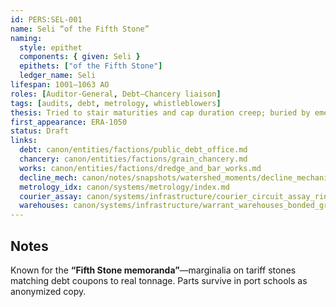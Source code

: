 ```yaml
---
id: PERS:SEL-001
name: Seli “of the Fifth Stone”
naming:
  style: epithet
  components: { given: Seli }
  epithets: ["of the Fifth Stone"]
  ledger_name: Seli
lifespan: 1001–1063 AO
roles: [Auditor-General, Debt–Chancery liaison]
tags: [audits, debt, metrology, whistleblowers]
thesis: Tried to stair maturities and cap duration creep; buried by emergency rollovers, then scapegoated when the board turned illiquid.
first_appearance: ERA-1050
status: Draft
links:
  debt: canon/entities/factions/public_debt_office.md
  chancery: canon/entities/factions/grain_chancery.md
  works: canon/entities/factions/dredge_and_bar_works.md
  decline_mech: canon/notes/snapshots/watershed_moments/decline_mechanics_c1050_1120.md
  metrology_idx: canon/systems/metrology/index.md
  courier_assay: canon/systems/infrastructure/courier_circuit_assay_ring_c700_1300.md
  warehouses: canon/systems/infrastructure/warrant_warehouses_bonded_granaries_c700_1300.md
---
```


## Notes
Known for the **“Fifth Stone memoranda”**—marginalia on tariff stones matching debt coupons to real tonnage. Parts survive in port schools as anonymized copy.
